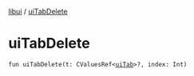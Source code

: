 [libui](README.md) / [uiTabDelete](ui-tab-delete.md)

# uiTabDelete

`fun uiTabDelete(t: CValuesRef<`[`uiTab`](ui-tab.md)`>?, index: Int)`